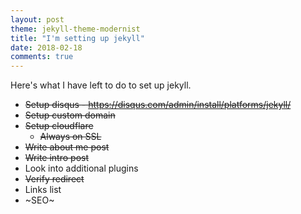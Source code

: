 ```yaml
---
layout: post
theme: jekyll-theme-modernist
title: "I'm setting up jekyll"
date: 2018-02-18
comments: true
---
```


Here's what I have left to do to set up jekyll.

* ~~Setup disqus - https://disqus.com/admin/install/platforms/jekyll/~~
* ~~Setup custom domain~~
* ~~Setup cloudflare~~
  * ~~Always on SSL~~
* ~~Write about me post~~
* ~~Write intro post~~
* Look into additional plugins
* ~~Verify redirect~~
* Links list
* ~SEO~
